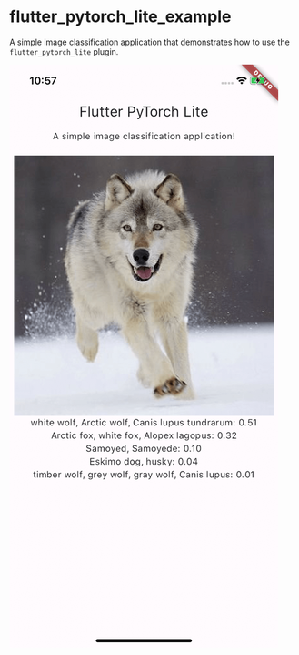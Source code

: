 # flutter_pytorch_lite_example

A simple image classification application that demonstrates how to use the `flutter_pytorch_lite` plugin.

<p><img src="screenshots/0.png" alt="Flutter PyTorch Lite Example" /></p>
